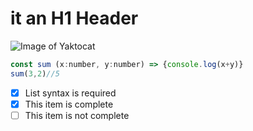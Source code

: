 # it an H1 Header 

![Image of Yaktocat](https://octodex.github.com/images/yaktocat.png)

``` javascript
const sum (x:number, y:number) => {console.log(x+y)}
sum(3,2)//5
```

- [x] List syntax is required
- [x] This item is complete
- [ ] This item is not complete
